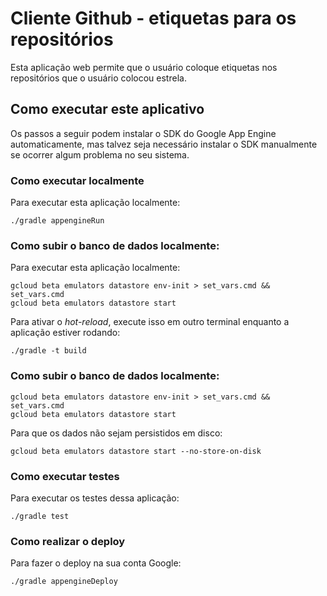 # Cliente Github - etiquetas para os repositórios

Esta aplicação web permite que o usuário coloque etiquetas nos repositórios que o usuário colocou estrela.

## Como executar este aplicativo

Os passos a seguir podem instalar o SDK do Google App Engine automaticamente, mas talvez seja necessário instalar o SDK manualmente se ocorrer algum problema no seu sistema.

### Como executar localmente

Para executar esta aplicação localmente:

```
./gradle appengineRun
```

### Como subir o banco de dados localmente:

Para executar esta aplicação localmente:

```
gcloud beta emulators datastore env-init > set_vars.cmd && set_vars.cmd
gcloud beta emulators datastore start
```

Para ativar o _hot-reload_, execute isso em outro terminal enquanto a aplicação estiver rodando:

```
./gradle -t build
```

### Como subir o banco de dados localmente:

```
gcloud beta emulators datastore env-init > set_vars.cmd && set_vars.cmd
gcloud beta emulators datastore start
```

Para que os dados não sejam persistidos em disco:

```
gcloud beta emulators datastore start --no-store-on-disk
```

### Como executar testes

Para executar os testes dessa aplicação:

```
./gradle test
```

### Como realizar o deploy

Para fazer o deploy na sua conta Google:

```
./gradle appengineDeploy
```

